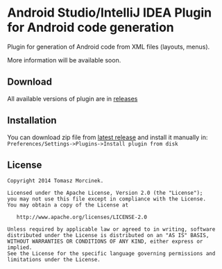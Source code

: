 Android Studio/IntelliJ IDEA Plugin for Android code generation
================

Plugin for generation of Android code from XML files (layouts, menus).

More information will be available soon.


Download
-------

All available versions of plugin are in [releases](https://github.com/tmorcinek/android-codegenerator-plugin-intellij/releases)


Installation
-------
You can download zip file from [latest release](https://github.com/tmorcinek/android-codegenerator-plugin-intellij/releases/latest) and install it manually in:  
`Preferences/Settings->Plugins->Install plugin from disk` 


License
-------

    Copyright 2014 Tomasz Morcinek.

    Licensed under the Apache License, Version 2.0 (the "License");
    you may not use this file except in compliance with the License.
    You may obtain a copy of the License at

       http://www.apache.org/licenses/LICENSE-2.0

    Unless required by applicable law or agreed to in writing, software
    distributed under the License is distributed on an "AS IS" BASIS,
    WITHOUT WARRANTIES OR CONDITIONS OF ANY KIND, either express or implied.
    See the License for the specific language governing permissions and
    limitations under the License.

